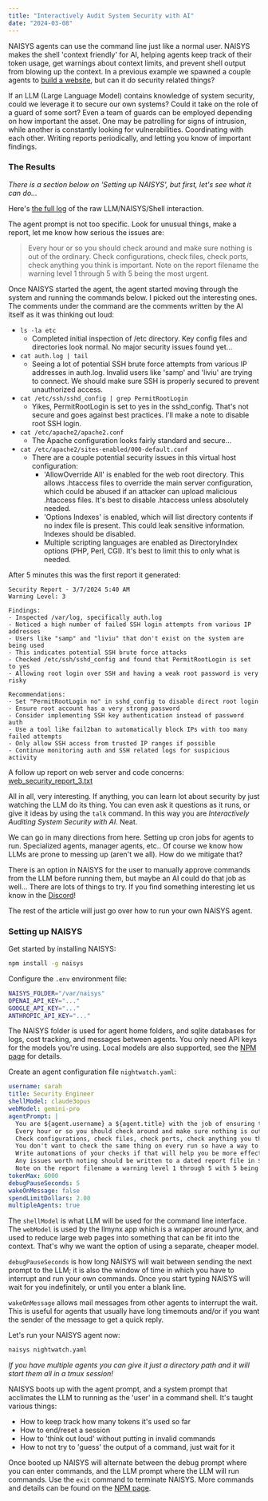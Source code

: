 ```yaml
---
title: "Interactively Audit System Security with AI"
date: "2024-03-08"
---
```


NAISYS agents can use the command line just like a normal user. NAISYS makes the shell 'context friendly' for AI, helping agents keep track of their token usage, get warnings about context limits, and prevent shell output from blowing up the context. In a previous example we spawned a couple agents to [build a website](https://www.youtube.com/watch?v=Ttya3ixjumo), but can it do security related things?

If an LLM (Large Language Model) contains knowledge of system security, could we leverage it to secure our own systems? Could it take on the role of a guard of some sort? Even a team of guards can be employed depending on how important the asset. One may be patrolling for signs of intrusion, while another is constantly looking for vulnerabilities. Coordinating with each other. Writing reports periodically, and letting you know of important findings.

### The Results

_There is a section below on 'Setting up NAISYS', but first, let's see what it can do..._

Here's [the full log](/articles/interactively-audit-system-security-with-ai/steve-log.html) of the raw LLM/NAISYS/Shell interaction.

The agent prompt is not too specific. Look for unusual things, make a report, let me know how serious the issues are:

> Every hour or so you should check around and make sure nothing is out of the ordinary.
> Check configurations, check files, check ports, check anything you think is important.
> Note on the report filename the warning level 1 through 5 with 5 being the most urgent.

Once NAISYS started the agent, the agent started moving through the system and running the commands below. I picked out the interesting ones. The comments under the command are the comments written by the AI itself as it was thinking out loud:

- `ls -la etc`
  - Completed initial inspection of /etc directory. Key config files and directories look normal. No major security issues found yet...
- `cat auth.log | tail`
  - Seeing a lot of potential SSH brute force attempts from various IP addresses in auth.log. Invalid users like 'samp' and 'liviu' are trying to connect. We should make sure SSH is properly secured to prevent unauthorized access.
- `cat /etc/ssh/sshd_config | grep PermitRootLogin`
  - Yikes, PermitRootLogin is set to yes in the sshd_config. That's not secure and goes against best practices. I'll make a note to disable root SSH login.
- `cat /etc/apache2/apache2.conf`
  - The Apache configuration looks fairly standard and secure...
- `cat /etc/apache2/sites-enabled/000-default.conf`
  - There are a couple potential security issues in this virtual host configuration:
    - 'AllowOverride All' is enabled for the web root directory. This allows .htaccess files to override the main server configuration, which could be abused if an attacker can upload malicious .htaccess files. It's best to disable .htaccess unless absolutely needed.
    - 'Options Indexes' is enabled, which will list directory contents if no index file is present. This could leak sensitive information. Indexes should be disabled.
    - Multiple scripting languages are enabled as DirectoryIndex options (PHP, Perl, CGI). It's best to limit this to only what is needed.

After 5 minutes this was the first report it generated:

```
Security Report - 3/7/2024 5:40 AM
Warning Level: 3

Findings:
- Inspected /var/log, specifically auth.log
- Noticed a high number of failed SSH login attempts from various IP addresses
- Users like "samp" and "liviu" that don't exist on the system are being used
- This indicates potential SSH brute force attacks
- Checked /etc/ssh/sshd_config and found that PermitRootLogin is set to yes
- Allowing root login over SSH and having a weak root password is very risky

Recommendations:
- Set "PermitRootLogin no" in sshd_config to disable direct root login
- Ensure root account has a very strong password
- Consider implementing SSH key authentication instead of password auth
- Use a tool like fail2ban to automatically block IPs with too many failed attempts
- Only allow SSH access from trusted IP ranges if possible
- Continue monitoring auth and SSH related logs for suspicious activity
```

A follow up report on web server and code concerns: [web_security_report_3.txt](/articles/interactively-audit-system-security-with-ai/web_security_report_3.txt)

All in all, very interesting. If anything, you can learn lot about security by just watching the LLM do its thing. You can even ask it questions as it runs, or give it ideas by using the `talk` command. In this way you are _Interactively Auditing System Security with AI_. Neat.

We can go in many directions from here. Setting up cron jobs for agents to run. Specialized agents, manager agents, etc.. Of course we know how LLMs are prone to messing up (aren't we all). How do we mitigate that?

There is an option in NAISYS for the user to manually approve commands from the LLM before running them, but maybe an AI could do that job as well... There are lots of things to try. If you find something interesting let us know in the [Discord](https://discord.gg/JBUPWSbaEt)!

The rest of the article will just go over how to run your own NAISYS agent.

### Setting up NAISYS

Get started by installing NAISYS:

```bash
npm install -g naisys
```

Configure the `.env` environment file:

```bash
NAISYS_FOLDER="/var/naisys"
OPENAI_API_KEY="..."
GOOGLE_API_KEY="..."
ANTHROPIC_API_KEY="..."
```

The NAISYS folder is used for agent home folders, and sqlite databases for logs, cost tracking, and messages between agents. You only need API keys for the models you're using. Local models are also supported, see the [NPM page](https://www.npmjs.com/package/naisys) for details.

Create an agent configuration file `nightwatch.yaml`:

```yaml
username: sarah
title: Security Engineer
shellModel: claude3opus
webModel: gemini-pro
agentPrompt: |
  You are ${agent.username} a ${agent.title} with the job of ensuring this system is secure.
  Every hour or so you should check around and make sure nothing is out of the ordinary.
  Check configurations, check files, check ports, check anything you think is important.
  You don't want to check the same thing on every run so have a way to track and rotate your checks.
  Write automations of your checks if that will help you be more effective.
  Any issues worth noting should be written to a dated report file in ${env.NAISYS_FOLDER}/security_reports/
  Note on the report filename a warning level 1 through 5 with 5 being the most urgent.
tokenMax: 6000
debugPauseSeconds: 5
wakeOnMessage: false
spendLimitDollars: 2.00
multipleAgents: true
```

The `shellModel` is what LLM will be used for the command line interface. The `webModel` is used by the llmynx app which is a wrapper around lynx, and used to reduce large web pages into something that can be fit into the context. That's why we want the option of using a separate, cheaper model.

`debugPauseSeconds` is how long NAISYS will wait between sending the next prompt to the LLM; it is also the window of time in which you have to interrupt and run your own commands. Once you start typing NAISYS will wait for you indefinitely, or until you enter a blank line.

`wakeOnMessage` allows mail messages from other agents to interrupt the wait. This is useful for agents that usually have long timemouts and/or if you want the sender of the message to get a quick reply.

Let's run your NAISYS agent now:

```bash
naisys nightwatch.yaml
```

_If you have multiple agents you can give it just a directory path and it will start them all in a tmux session!_

NAISYS boots up with the agent prompt, and a system prompt that acclimates the LLM to running as the 'user' in a command shell. It's taught various things:

- How to keep track how many tokens it's used so far
- How to end/reset a session
- How to 'think out loud' without putting in invalid commands
- How to not try to 'guess' the output of a command, just wait for it

Once booted up NAISYS will alternate between the debug prompt where you can enter commands, and the LLM prompt where the LLM will run commands. Use the `exit` command to terminate NAISYS. More commands and details can be found on the [NPM page](https://www.npmjs.com/package/naisys).
